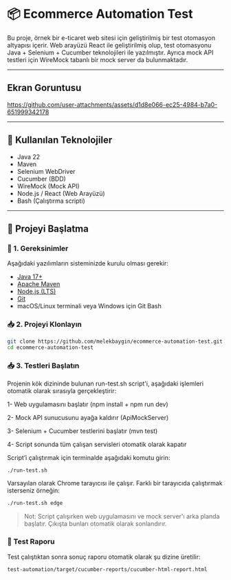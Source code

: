 # 📦 Ecommerce Automation Test

Bu proje, örnek bir e-ticaret web sitesi için geliştirilmiş bir test otomasyon altyapısı içerir. Web arayüzü React ile geliştirilmiş olup, test otomasyonu Java + Selenium + Cucumber teknolojileri ile yazılmıştır. Ayrıca mock API testleri için WireMock tabanlı bir mock server da bulunmaktadır.

---

## Ekran Goruntusu

https://github.com/user-attachments/assets/d1d8e066-ec25-4984-b7a0-651999342178


---

## 🧰 Kullanılan Teknolojiler

- Java 22
- Maven
- Selenium WebDriver
- Cucumber (BDD)
- WireMock (Mock API)
- Node.js / React (Web Arayüzü)
- Bash (Çalıştırma scripti)

---

## 🚀 Projeyi Başlatma

### 🔧 1. Gereksinimler

Aşağıdaki yazılımların sisteminizde kurulu olması gerekir:

- [Java 17+](https://www.oracle.com/tr/java/technologies/downloads/)
- [Apache Maven](https://maven.apache.org/download.cgi)
- [Node.js (LTS)](https://nodejs.org/en/download)
- [Git](https://git-scm.com/downloads)
- macOS/Linux terminali veya Windows için Git Bash

### 📥 2. Projeyi Klonlayın

```bash
git clone https://github.com/melekbaygin/ecommerce-automation-test.git
cd ecommerce-automation-test
```
### 📥 3. Testleri Başlatın

Projenin kök dizininde bulunan run-test.sh script'i, aşağıdaki işlemleri otomatik olarak sırasıyla gerçekleştirir:

1- Web uygulamasını başlatır (npm install + npm run dev)

2- Mock API sunucusunu ayağa kaldırır (ApiMockServer)

3- Selenium + Cucumber testlerini başlatır (mvn test)

4- Script sonunda tüm çalışan servisleri otomatik olarak kapatır

Script’i çalıştırmak için terminalde aşağıdaki komutu girin:
```bash
./run-test.sh
```
Varsayılan olarak Chrome tarayıcısı ile çalışır. Farklı bir tarayıcıda çalıştırmak isterseniz örneğin:
```bash
./run-test.sh edge
```
> Not: Script çalışırken web uygulamasını ve mock server'ı arka planda başlatır. Çıkışta bunları otomatik olarak sonlandırır.

### 📄 Test Raporu
Test çalıştıktan sonra sonuç raporu otomatik olarak şu dizine üretilir:
```bash
test-automation/target/cucumber-reports/cucumber-html-report.html
```

